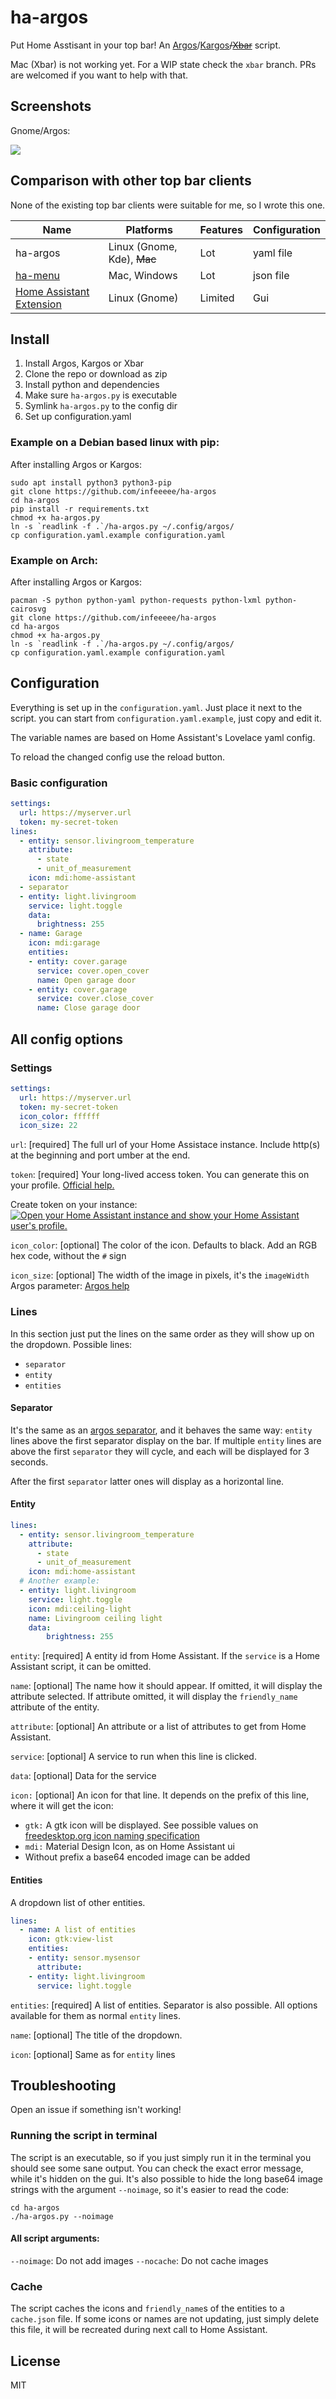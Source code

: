 # ha-argos

Put Home Asstisant in your top bar! An [Argos](https://github.com/p-e-w/argos)/[Kargos](https://github.com/lipido/kargos)~~/[Xbar](https://github.com/matryer/xbar)~~ script.

Mac (Xbar) is not working yet. For a WIP state check the `xbar` branch. PRs are welcomed if you want to help with that.

## Screenshots

Gnome/Argos:

![](images/Screenshot%20from%202022-05-09%2023-54-36.png)

## Comparison with other top bar clients

None of the existing top bar clients were suitable for me, so I wrote this one.

| Name                                                                                              | Platforms               | Features | Configuration |
| ------------------------------------------------------------------------------------------------- | ----------------------- | -------- | ------------- |
| ha-argos                                                                                          | Linux (Gnome, Kde), ~~Mac~~ | Lot      | yaml file     |
| [ha-menu](https://github.com/addyire/ha-menu)                                                     | Mac, Windows            | Lot      | json file     |
| [Home Assistant Extension](https://extensions.gnome.org/extension/4170/home-assistant-extension/) | Linux (Gnome)           | Limited  | Gui           |

## Install

1. Install Argos, Kargos or Xbar
2. Clone the repo or download as zip
3. Install python and dependencies
4. Make sure `ha-argos.py` is executable
5. Symlink `ha-argos.py` to the config dir
6. Set up configuration.yaml

### Example on a Debian based linux with pip:

After installing Argos or Kargos:

```shell
sudo apt install python3 python3-pip
git clone https://github.com/infeeeee/ha-argos
cd ha-argos
pip install -r requirements.txt
chmod +x ha-argos.py
ln -s `readlink -f .`/ha-argos.py ~/.config/argos/
cp configuration.yaml.example configuration.yaml
```

### Example on Arch:

After installing Argos or Kargos:

```shell
pacman -S python python-yaml python-requests python-lxml python-cairosvg
git clone https://github.com/infeeeee/ha-argos
cd ha-argos
chmod +x ha-argos.py
ln -s `readlink -f .`/ha-argos.py ~/.config/argos/
cp configuration.yaml.example configuration.yaml
```

## Configuration

Everything is set up in the `configuration.yaml`. Just place it next to the script. you can start from `configuration.yaml.example`, just copy and edit it. 

The variable names are based on Home Assistant's Lovelace yaml config.

To reload the changed config use the reload button.

### Basic configuration

```yaml
settings:
  url: https://myserver.url
  token: my-secret-token
lines:
  - entity: sensor.livingroom_temperature
    attribute:
      - state
      - unit_of_measurement
    icon: mdi:home-assistant
  - separator
  - entity: light.livingroom
    service: light.toggle
    data: 
      brightness: 255
  - name: Garage
    icon: mdi:garage
    entities:
    - entity: cover.garage
      service: cover.open_cover
      name: Open garage door
    - entity: cover.garage
      service: cover.close_cover
      name: Close garage door
```

## All config options

### Settings

```yaml
settings:
  url: https://myserver.url
  token: my-secret-token
  icon_color: ffffff
  icon_size: 22
```

`url`: [required] The full url of your Home Assistace instance. Include http(s) at the beginning and port umber at the end.

`token`: [required] Your long-lived access token. You can generate this on your profile. [Official help.](https://www.home-assistant.io/docs/authentication/#your-account-profile)

Create token on your instance: [![Open your Home Assistant instance and show your Home Assistant user's profile.](https://my.home-assistant.io/badges/profile.svg)](https://my.home-assistant.io/redirect/profile/)

`icon_color`: [optional] The color of the icon. Defaults to black. Add an RGB hex code, without the `#` sign

`icon_size`: [optional] The width of the image in pixels, it's the `imageWidth` Argos parameter: [Argos help](https://github.com/p-e-w/argos#line-attributes)

### Lines

In this section just put the lines on the same order as they will show up on the dropdown. Possible lines:
- `separator`
- `entity`
- `entities`

#### Separator

It's the same as an [argos separator](https://github.com/p-e-w/argos#rendering), and it behaves the same way: `entity` lines above the first separator display on the bar. If multiple `entity` lines are above the first `separator` they will cycle, and each will be displayed for 3 seconds.

After the first `separator` latter ones will display as a horizontal line.

#### Entity

```yaml
lines:
  - entity: sensor.livingroom_temperature
    attribute:
      - state
      - unit_of_measurement
    icon: mdi:home-assistant
  # Another example:
  - entity: light.livingroom
    service: light.toggle
    icon: mdi:ceiling-light
    name: Livingroom ceiling light
    data:
        brightness: 255
```

`entity`: [required] A entity id from Home Assistant. If the `service` is a Home Assistant script, it can be omitted.

`name`: [optional] The name how it should appear. If omitted, it will display the attribute selected. If attribute omitted, it will display the `friendly_name` attribute of the entity.

`attribute`: [optional] An attribute or a list of attributes to get from Home Assistant.

`service`: [optional] A service to run when this line is clicked.

`data`: [optional] Data for the service

`icon:` [optional] An icon for that line. It depends on the prefix of this line, where it will get the icon:

- `gtk:` A gtk icon will be displayed. See possible values on [freedesktop.org icon naming specification](https://specifications.freedesktop.org/icon-naming-spec/icon-naming-spec-latest.html)
- `mdi:` Material Design Icon, as on Home Assistant ui
- Without prefix a base64 encoded image can be added

#### Entities

A dropdown list of other entities.

```yaml
lines:
  - name: A list of entities
    icon: gtk:view-list
    entities:
    - entity: sensor.mysensor
      attribute: 
    - entity: light.livingroom
      service: light.toggle
```

`entities`: [required] A list of entities. Separator is also possible. All options available for them as normal `entity` lines.

`name`: [optional] The title of the dropdown. 

`icon`: [optional] Same as for `entity` lines

## Troubleshooting

Open an issue if something isn't working!

### Running the script in terminal

The script is an executable, so if you just simply run it in the terminal you should see some sane output. You can check the exact error message, while it's hidden on the gui. It's also possible to hide the long base64 image strings with the argument `--noimage`, so it's easier to read the code:

```shell
cd ha-argos
./ha-argos.py --noimage
```

#### All script arguments:

`--noimage`: Do not add images
`--nocache`: Do not cache images

### Cache

The script caches the icons and `friendly_name`s of the entities to a `cache.json` file. If some icons or names are not updating, just simply delete this file, it will be recreated during next call to Home Assistant.


## License

MIT
